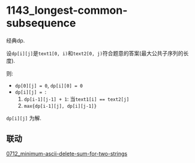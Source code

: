 # 1143_longest-common-subsequence

经典dp.

设`dp[i][j]`是`text1[0, i)`和`text2[0, j)`符合题意的答案(最大公共子序列的长度).

则:

- `dp[0][j] = 0`, `dp[i][0] = 0`
- `dp[i][j] = `:
   1. `dp[i-1][j-1] + 1`: 当`text1[i] == text2[j]`
   2. `max{dp[i-1][j], dp[i][j-1]}`

`dp[i][j]` 为解.

## 联动

[0712_minimum-ascii-delete-sum-for-two-strings](../0712_minimum-ascii-delete-sum-for-two-strings)
